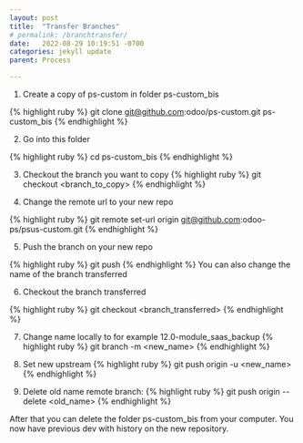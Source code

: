 ```yaml
---
layout: post
title:  "Transfer Branches"
# permalink: /branchtransfer/
date:   2022-08-29 10:19:51 -0700
categories: jekyll update
parent: Process

---
```


1. Create a copy of ps-custom in folder ps-custom_bis

{% highlight ruby %}
git clone git@github.com:odoo/ps-custom.git ps-custom_bis
{% endhighlight %}

2. Go into this folder

{% highlight ruby %}
cd ps-custom_bis
{% endhighlight %}

3. Checkout the branch you want to copy
{% highlight ruby %}
git checkout <branch_to_copy>
{% endhighlight %}

4. Change the remote url to your new repo

{% highlight ruby %}
git remote set-url origin git@github.com:odoo-ps/psus-custom.git
{% endhighlight %}

5. Push the branch on your new repo

{% highlight ruby %}
git push
{% endhighlight %}
You can also change the name of the branch transferred

6. Checkout the branch transferred

{% highlight ruby %}
git checkout <branch_transferred>
{% endhighlight %}

7. Change name locally to for example 12.0-module_saas_backup
{% highlight ruby %}
git branch -m <new_name>
{% endhighlight %}

8. Set new upstream
{% highlight ruby %}
git push origin -u <new_name>
{% endhighlight %}

9. Delete old name remote branch:
{% highlight ruby %}
git push origin --delete <old_name>
{% endhighlight %}

After that you can delete the folder ps-custom_bis from your computer. You now have previous dev with history on the new repository.